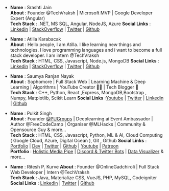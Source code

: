 <!-- - __Name__ :
 __About__ :
 __Tech Stack__ :
 __Social Links__ :
 __Portfolio__ : -->


- **Name** : Srashti Jain  
  **About** : Founder @TechVraksh | Microsoft MVP | Google Developer Expert (Angular)  
  **Tech Stack** : .NET, MS SQL, Angular, NodeJS, Azure
  **Social Links** : [Linkedin](https://www.linkedin.com/in/srashtisj/) | [StackOverflow](https://stackoverflow.com/users/6676608/srashtisj) | [Twitter](https://twitter.com/srashtisj) | [Github](https://github.com/srashtisj)

- __Name__ : Atilla Karabacak            
 __About__ : Hello people, I am Atilla. I like learning new things and technologies. I love programming languages and i want to become a full stack developer. I am intern @TechVraksh       
 __Tech Stack__ : HTML, CSS, Javascript, Node.js, MongoDB
 __Social Links__ : [Linkedin](https://www.linkedin.com/in/atilla-karabacak/) | [StackOverflow](https://stackoverflow.com/users/15620420/atilla) | [Twitter](https://twitter.com/99_atilla) | [Github](https://github.com/4tilla)

- **Name** : Saumya Ranjan Nayak  
  **About** : Sophomore | Full Stack Web | Learning Machine & Deep Learning | Algorithms | YouTube Creator 👨‍💻 | Tech Blogger 📕  
  **Tech Stack** : C++, Python, React ,Express, MongoDB,Bootstrap , Numpy, Matplotlib, Scikit Learn
  **Social Links** :[Youtube](https://www.youtube.com/channel/UCx-HdHfKu1rXgNIfNaKMsAA) | [Twitter](https://twitter.com/saumya4real) | [Linkedin](https://www.linkedin.com/in/saumya66) | [Github](https://github.com/saumya66)

- __Name__ : Pulkit Singh             
 __About__ : Founder [@PUGroups](https) | Deeplearning.ai Event Ambassador | Author @FreeCodeCamp | Organiser @MLHacks | Community & Opensource Guy & more...       
 __Tech Stack__ : HTML, CSS, Javascript, Python, ML & AI, Cloud Computing ( Google Cloud, Azure, Digital Ocean ), Git , Github
 __Social Links__ : [Portfolio](https://pulkitsinghdev.tech) | [Dev](https://dev.to/PulkitSinghDev) | [Twitter](https://twitter.com/PulkitSinghDev) | [Github](https://github.com/PulkitSinghDev) | [Youtube](https://www.youtube.com/channel/UCWvqpm9sTcjgXLkp5Ylro-A) | [Patreon](https://www.patreon.com/pulkitsinghdev)      
 __Portfolio__ : [Holistic Media Pipe](https://codepen.io/pulkitsinghdev/full/qBRpxrj) | [Discord & Twitter Bots]() | [Data Visualizer](https://github.com/PulkitSinghDev/Web-App-for-Data-Visualisation) & more...
 
- **Name** : Ritesh P. Kurve
  **About** : Founder @OnlineGadchiroli | Full Stack Web Developer | Intern @TechVraksh  
  **Tech Stack** : Java, Materialize CSS, VueJS, PHP, MySQL, Codeigniter
  **Social Links** : [Linkedin](https://www.linkedin.com/in/ritesh-kurve-57727a1a2)  | [Twitter](https://twitter.com/Ritesh85106128) | [Github](https://github.com/Ritesh9q)
